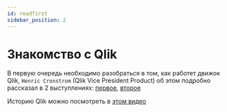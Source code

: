 ```yaml
---
id: readfirst
sidebar_position: 2
---
```


# Знакомство с Qlik

В первую очередь необходимо разобраться в том, как работет движок Qlik, `Henric Cronstrom` (Qlik Vice President Product) об этом подробно рассказал в 2 выступлениях: [первое](https://www.youtube.com/watch?v=2DUb9BOjPvw), [второе](https://www.youtube.com/watch?v=wevhFK_AID8)

Историю Qlik можно посмотреть в [этом видео](https://www.youtube.com/watch?v=-08ahXp_918)
